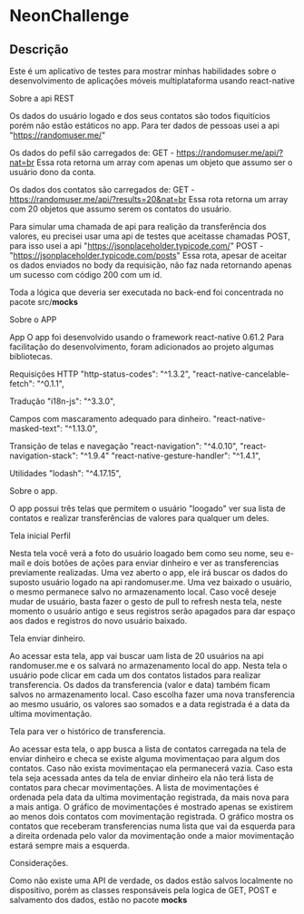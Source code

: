 # NeonChallenge

<h2>Descrição</h2>

Este é um aplicativo de testes para mostrar minhas habilidades sobre o desenvolvimento de aplicações móveis multiplataforma usando react-native

Sobre a api REST

Os dados do usuário logado e dos seus contatos são todos fiquitícios porém não estão estáticos no app. 
Para ter dados de pessoas usei a api "https://randomuser.me/"

Os dados do pefil são carregados de: 
GET - https://randomuser.me/api/?nat=br
Essa rota retorna um array com apenas um objeto que assumo ser o usuário dono da conta.

Os dados dos contatos são carregados de: 
GET - https://randomuser.me/api/?results=20&nat=br
Essa rota retorna um array com 20 objetos que assumo serem os contatos do usuário.

Para simular uma chamada de api para realição da transferência dos valores, eu precisei usar uma api de testes que aceitasse chamadas POST, para isso usei a api "https://jsonplaceholder.typicode.com/"
POST - "https://jsonplaceholder.typicode.com/posts" 
Essa rota, apesar de aceitar os dados enviados no body da requisição, não faz nada retornando apenas um sucesso com código 200 com um id.

Toda a lógica que deveria ser executada no back-end foi concentrada no pacote src/__mocks__

Sobre o APP

App
O app foi desenvolvido usando o framework react-native 0.61.2
Para facilitação do desenvolvimento, foram adicionados ao projeto algumas bibliotecas.

Requisições HTTP
"http-status-codes": "^1.3.2",
"react-native-cancelable-fetch": "^0.1.1",

Tradução
"i18n-js": "^3.3.0",

Campos com mascaramento adequado para dinheiro.
"react-native-masked-text": "^1.13.0",

Transição de telas e navegação
"react-navigation": "^4.0.10",
"react-navigation-stack": "^1.9.4" 
"react-native-gesture-handler": "^1.4.1",

Utilidades
"lodash": "^4.17.15",

Sobre o app.

O app possui três telas que permitem o usuário "loogado" ver sua lista de contatos e realizar transferências de valores para qualquer um deles.

Tela inicial Perfil

Nesta tela você verá a foto do usuário loagado bem como seu nome, seu e-mail e dois botões de ações para enviar dinheiro e ver as transferencias previamente realizadas.
Uma vez aberto o app, ele irá buscar os dados do suposto usuário logado na api randomuser.me. Uma vez baixado o usuário, o mesmo permanece salvo no armazenamento local. Caso você deseje mudar de usuário, basta fazer o gesto de pull to refresh nesta tela, neste momento o usuário antigo e seus registros serão apagados para dar espaço aos dados e registros do novo usuário baixado.

Tela enviar dinheiro.

Ao acessar esta tela, app vai buscar uam lista de 20 usuários na api randomuser.me e os salvará no armazenamento local do app.
Nesta tela o usuário pode clicar em cada um dos contatos listados para realizar transferencia. Os dados da transferencia (valor e data) também ficam salvos no armazenamento local. Caso escolha fazer uma nova transferencia ao mesmo usuário, os valores sao somados e a data registrada é a data da ultima movimentação.

Tela para ver o histórico de transferencia.

Ao acessar esta tela, o app busca a lista de contatos carregada na tela de enviar dinheiro e checa se existe alguma movimentaçao para algum dos contatos. Caso não exista movimentaçao ela permanecerá vazia. Caso esta tela seja acessada antes da tela de enviar dinheiro ela não terá lista de contatos para checar movimentações.
A lista de movimentações é ordenada pela data da ultima movimentação registrada, da mais nova para a mais antiga. 
O gráfico de movimentações é mostrado apenas se existirem ao menos dois contatos com movimentação registrada.
O gráfico mostra os contatos que receberam transferencias numa lista que vai da esquerda para a direita ordenada pelo valor da movimentação onde a maior movimentação estará sempre mais a esquerda.

Considerações.

Como não existe uma API de verdade, os dados estão salvos localmente no dispositivo, porém as classes responsáveis pela logica de GET, POST e salvamento dos dados, estão no pacote __mocks__




